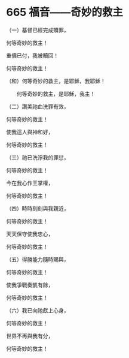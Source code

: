 # 665 福音——奇妙的救主

（一）基督已經完成贖罪，

何等奇妙的救主！

重價已付，我被贖回！

何等奇妙的救主！

（和）何等奇妙的救主，是耶穌，我耶穌！

　　何等奇妙的救主，是耶穌，我主！

（二）讚美祂血洗罪有效，

何等奇妙的救主！

使我這人與神和好，

何等奇妙的救主！

（三）祂已洗淨我的罪愆，

何等奇妙的救主！

今在我心作王掌權，

何等奇妙的救主！

（四）時時刻刻與我親近，

何等奇妙的救主！

天天保守使我忠心，

何等奇妙的救主！

（五）得勝能力隨時賜與，

何等奇妙的救主！

使我爭戰奏凱有餘，

何等奇妙的救主！

（六）我已向祂獻上心身，

何等奇妙的救主！

世界不再與我有分，

何等奇妙的救主！

